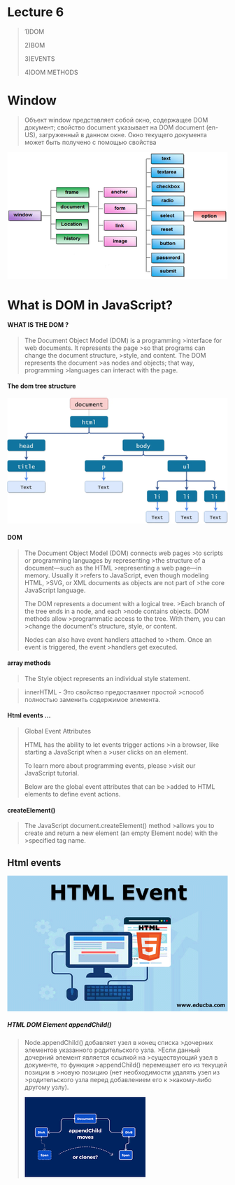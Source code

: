 # Lecture 6

>1)DOM
>
>2)BOM
>
>3)EVENTS
>
>4)DOM METHODS

# Window

>Объект window представляет собой окно, содержащее
>DOM документ; свойство document указывает на DOM 
>document (en-US), загруженный в данном окне. Окно 
>текущего документа может быть получено с помощью 
>свойства

![](/window1.png)

# What is DOM in JavaScript?

#### WHAT IS THE DOM ?

>The Document Object Model (DOM) is a programming >interface for web documents. It represents the page >so that programs can change the document structure, >style, and content. The DOM represents the document >as nodes and objects; that way, programming >languages can interact with the page.

#### The dom tree structure

![](/dom1.webp)

#### DOM

>The Document Object Model (DOM) connects web pages >to scripts or programming languages by representing >the structure of a document—such as the HTML >representing a web page—in memory. Usually it >refers to JavaScript, even though modeling HTML, >SVG, or XML documents as objects are not part of >the core JavaScript language.
>
>The DOM represents a document with a logical tree. >Each branch of the tree ends in a node, and each >node contains objects. DOM methods allow >programmatic access to the tree. With them, you can >change the document's structure, style, or content.
>
>Nodes can also have event handlers attached to >them. Once an event is triggered, the event >handlers get executed.

#### array methods

>The Style object represents an
>individual style statement.

>innerHTML - Это свойство предоставляет простой >способ полностью
>заменить содержимое элемента.

#### Html events …

>Global Event Attributes
>
>
>
>HTML has the ability to let events trigger actions >in a browser, like starting a JavaScript when a >user clicks on an element.
>
>To learn more about programming events, please >visit our JavaScript tutorial.
>
>Below are the global event attributes that can be >added to HTML elements to define event actions.


#### createElement()

>The JavaScript document.createElement() method >allows you to create and return a
>new element (an empty Element node) with the >specified tag name.

## Html events

![](/HTML-Event-2.png)


##### HTML DOM Element appendChild()

>Node.appendChild() добавляет узел в конец списка >дочерних элементов указанного родительского узла. >Если данный дочерний элемент является ссылкой на >существующий узел в документе, то функция >appendChild() перемещает его из текущей позиции в >новую позицию (нет необходимости удалять узел из >родительского узла перед добавлением его к >какому-либо другому узлу).
>
>![](/be.png)
